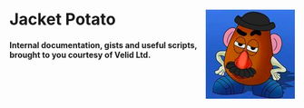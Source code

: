 
# <img align="right" src="images/potato.png"> Jacket Potato

#### Internal documentation, gists and useful scripts, brought to you courtesy of Velid Ltd.
